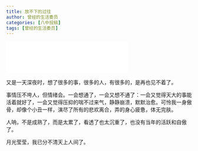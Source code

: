 ```yaml
---
title: 放不下的过往
author: 曾经的生活委员
categories: [八中投稿]
tags: [曾经的生活委员]
---
```

<iframe frameborder="no" border="0" marginwidth="0" marginheight="0" width=330 height=86 src="//music.163.com/outchain/player?type=2&id=29827488&auto=0&height=66"></iframe>

又是一天深夜时，想了很多的事，很多的人，有很多的，是再也见不着了。

事情压不垮人，但情绪会。一会想通了，一会又想不通了：一会又觉得天大的事能活着就好了，一会又觉得压抑的喘不过来气，静静崩溃，默默治愈。可怜我一身傲骨，却像个小丑一样，演尽了所有的悲欢离合，弄的身心疲惫，体无完肤。

人呐，不是成熟了，而是太累了，看透了也太沉重了，也没有当年的活跃和自傲了。

月光莹莹，我已分不清天上人间了。